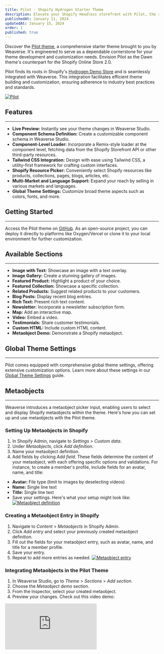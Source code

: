 ```yaml
---
title: Pilot - Shopify Hydrogen Starter Theme
description: Elevate your Shopify Headless storefront with Pilot, the robust and versatile starter theme by Weaverse.
publishedAt: January 11, 2024
updatedAt: January 15, 2024
order: 1
published: true
---
```


Discover the [Pilot theme](https://pilot.weaverse.dev/), a comprehensive starter theme brought to you by Weaverse. It's engineered to serve as a dependable cornerstone for your theme development and customization needs. Envision Pilot as the Dawn theme's counterpart for the Shopify Online Store 2.0.

Pilot finds its roots in Shopify's [Hydrogen Demo Store](https://github.com/Shopify/hydrogen/tree/main/templates/demo-store) and is seamlessly integrated with Weaverse. This integration facilitates efficient theme building and customization, ensuring adherence to industry best practices and standards.

[![Pilot](https://cdn.shopify.com/s/files/1/0728/0410/6547/files/landing_hero.webp?v=1703568247)](https://pilot.weaverse.dev/)

## Features

---

- **Live Preview:** Instantly see your theme changes in Weaverse Studio.
- **Component Schema Definition:** Create a customizable component schema in Weaverse Studio.
- **Component-Level Loader:** Incorporate a Remix-style loader at the component level, fetching data from the Shopify Storefront API or other third-party resources.
- **Tailwind CSS Integration:** Design with ease using Tailwind CSS, a utility-first framework for crafting custom interfaces.
- **Shopify Resource Picker:** Conveniently select Shopify resources like products, collections, pages, blogs, articles, etc.
- **Multi-Market and Language Support:** Expand your reach by selling in various markets and languages.
- **Global Theme Settings:** Customize broad theme aspects such as colors, fonts, and more.

## Getting Started

---

Access the Pilot theme on [GitHub](https://github.com/weaverse/pilot). As an open-source project, you can deploy it directly to platforms like Oxygen/Vercel or clone it to your local environment for further customization.

## Available Sections

---

- **Image with Text:** Showcase an image with a text overlay.
- **Image Gallery:** Create a stunning gallery of images.
- **Featured Product:** Highlight a product of your choice.
- **Featured Collection:** Showcase a specific collection.
- **Related Products:** Suggest related products to your customers.
- **Blog Posts:** Display recent blog entries.
- **Rich Text:** Present rich text content.
- **Newsletter:** Incorporate a newsletter subscription form.
- **Map:** Add an interactive map.
- **Video:** Embed a video.
- **Testimonials:** Share customer testimonials.
- **Custom HTML:** Include custom HTML content.
- **Metaobject Demo:** Demonstrate a Shopify metaobject.

## Global Theme Settings

---

Pilot comes equipped with comprehensive global theme settings, offering extensive customization options. Learn more about these settings in our [Global Theme Settings](/docs/guides/global-theme-settings) guide.

## Metaobjects

---

Weaverse introduces a metaobject picker input, enabling users to select and display Shopify metaobjects within the theme. Here's how you can set up and use metaobjects with the Pilot theme.

### Setting Up Metaobjects in Shopify

1. In Shopify Admin, navigate to _Settings_ > _Custom data_.
2. Under _Metaobjects_, click _Add definition_.
3. Name your metaobject definition.
4. Add fields by clicking _Add field_. These fields determine the content of your metaobject, with each offering specific options and validations. For instance, to create a member's profile, include fields for an avatar, name, and title:

- **Avatar:** File type (limit to images by deselecting videos)
- **Name:** Single line text
- **Title:** Single line text
- Save your settings.
  Here's what your setup might look like:
  [![Metaobject definition](https://cdn.shopify.com/s/files/1/0728/0410/6547/files/metaobject_definition.png)](https://cdn.shopify.com/s/files/1/0728/0410/6547/files/metaobject_definition.png)

### Creating a Metaobject Entry in Shopify

1. Navigate to _Content_ > _Metaobjects_ in Shopify Admin.
2. Click _Add entry_ and select your previously created metaobject definition.
3. Fill out the fields for your metaobject entry, such as avatar, name, and title for a member profile.
4. Save your entry.
5. Repeat to add more entries as needed.
   [![Metaobject entry](https://cdn.shopify.com/s/files/1/0728/0410/6547/files/Screenshot_2024-01-11_at_14.23.52.png?v=1704968599)](https://cdn.shopify.com/s/files/1/0728/0410/6547/files/Screenshot_2024-01-11_at_14.23.52.png?v=1704968599)

### Integrating Metaobjects in the Pilot Theme

1. In Weaverse Studio, go to _Theme_ > _Sections_ > _Add section_.
2. Choose the _Metaobject demo_ section.
3. From the Inspector, select your created metaobject.
4. Preview your changes. Check out this video demo:

<iframe src="https://www.youtube.com/embed/BEf6jfjloiE?rel=0" frameBorder="0" webkitallowfullscreen="true" mozallowfullscreen="true" allowFullScreen></iframe>
